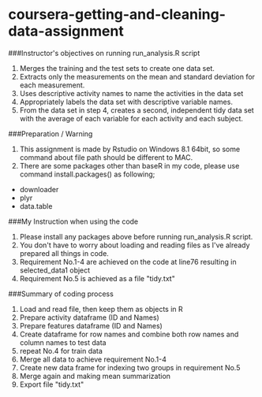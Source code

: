 # coursera-getting-and-cleaning-data-assignment

###Instructor's objectives on running run_analysis.R script
1.	Merges the training and the test sets to create one data set.
2.	Extracts only the measurements on the mean and standard deviation for each measurement.
3.	Uses descriptive activity names to name the activities in the data set
4.	Appropriately labels the data set with descriptive variable names.
5.	From the data set in step 4, creates a second, independent tidy data set with the average of each variable for each activity and each subject.

###Preparation / Warning
1. This assignment is made by Rstudio on Windows 8.1 64bit, so some command about file path should be different to MAC.
2. There are some packages other than baseR in my code, please use command install.packages() as following;
  - downloader
  - plyr
  - data.table

###My Instruction when using the code
1. Please install any packages above before running run_analysis.R script.
2. You don't have to worry about loading and reading files as I've already prepared all things in code.
3. Requirement No.1-4 are achieved on the code at line76 resulting in selected_data1 object
4. Requirement No.5 is achieved as a file "tidy.txt"

###Summary of coding process
1. Load and read file, then keep them as objects in R
2. Prepare activity dataframe (ID and Names)
3. Prepare features dataframe (ID and Names)
4. Create dataframe for row names and combine both row names and column names to test data
5. repeat No.4 for train data
6. Merge all data to achieve requirement No.1-4
7. Create new data frame for indexing two groups in requirement No.5 
8. Merge again and making mean summarization
9. Export file "tidy.txt"
